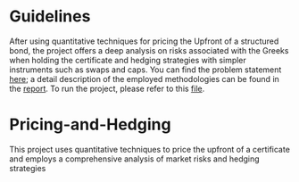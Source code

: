 # Guidelines
After using quantitative techniques for pricing the Upfront of a structured bond, the project offers a deep analysis on risks associated with the Greeks when holding the certificate and hedging strategies with simpler instruments such as swaps and caps. You can find the problem statement [here](https://github.com/alehowe/Pricing-and-Hedging/blob/main/Problem_statement.pdf); a detail description of the employed methodologies can be found in the [report](https://github.com/alehowe/Pricing-and-Hedging/blob/main/Report_pricing_and_hediging.pdf). 
To run the project, please refer to this [file]().

# Pricing-and-Hedging
This project uses quantitative techniques to price the upfront of a certificate and employs a comprehensive analysis of market risks and hedging strategies
